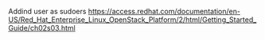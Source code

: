 Addind user as sudoers
https://access.redhat.com/documentation/en-US/Red_Hat_Enterprise_Linux_OpenStack_Platform/2/html/Getting_Started_Guide/ch02s03.html
